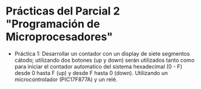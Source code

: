 # Prácticas del Parcial 2 "Programación de Microprocesadores"

- Práctica 1: Desarrollar un contador con un display de siete segmentos cátodo; utilizando dos botones (up y down) serán utilizados tanto como para iniciar el contador automatico del sistema hexadecimal (0 - F) desde 0 hasta F (up) y desde F hasta 0 (down). Utilizando un microcontrolador (PIC17F877A) y un relé.
